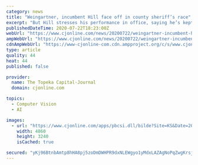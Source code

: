 ```yaml
---
category: news
title: "Weingartner, incumbent Hill face off in county sheriff’s race"
excerpt: "But Hill stresses his performance in office, saying he’s kept spending down, earned statewide recognition for his leadership, improved his office’s relationships with other law enforcement agencies and helped bring about an increase in the number of ..."
publishedDateTime: 2020-07-22T18:23:00Z
webUrl: "https://www.cjonline.com/news/20200722/weingartner-incumbent-hill-face-off-in-county-sheriffrsquos-race"
ampWebUrl: "https://www.cjonline.com/news/20200722/weingartner-incumbent-hill-face-off-in-county-sheriffrsquos-race?template=ampart"
cdnAmpWebUrl: "https://www-cjonline-com.cdn.ampproject.org/c/s/www.cjonline.com/news/20200722/weingartner-incumbent-hill-face-off-in-county-sheriffrsquos-race?template=ampart"
type: article
quality: 44
heat: 44
published: false

provider:
  name: The Topeka Capital-Journal
  domain: cjonline.com

topics:
  - Computer Vision
  - AI

images:
  - url: "https://www.cjonline.com/apps/pbcsi.dll/bilde?Site=KS&Date=20200722&Category=NEWS&ArtNo=200729707&Ref=AR"
    width: 4860
    height: 3240
    isCached: true

secured: "yKj96BtnbAmtp8hHA8pj5zoDmDWHPR9dxNLEWgyo1yMdxLAZAgNoPqZwgKrsjze4IAcUd5kztgSUB5ZfF63unuxNxiv1zQpxni5G4XTve2/r7FgrLy5e0McRX2o2IEuh57eSB7g9Ub2wU35qLK+TmgTmNCfKokSyU+R8vrl9f5911mWI6eAOi8r+hz7nQto61lWiUl7UxkihzU2iiD0mfRR+KxZbMHNRFWsqFYB5shYqsSWl8/48kDKQFZM+0JduwiYl3U2Dh9Zo7Niln3lkle+/oP4qRMNfy1vJphm8vdlWrnWcGMcyLAi8LDWaPvqG7gez8BAFajSFRsa8AHe2CQ==;5/NzNeS1jwRMJ5zCKfCecA=="
---
```


